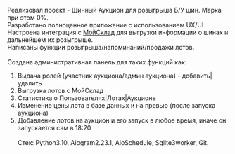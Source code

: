 Реализовал проект - Шинный Аукцион для розыгрыша Б/У шин. Марка при этом 0%.<br>
Разработано полноценное приложение с использованием UX/UI<br>
Настроена интеграция с <a href="https://www.moysklad.ru/">МойСклад</a> для выгрузки информации о шинах и дальнейшем их розыгрыше.<br>
Написаны функции розыгрыша/напоминаний/продажи лотов.<br><br>
Создана административная панель для таких функций как:<br>
1) Выдача ролей (участник аукциона/админ аукциона) - добавить|удалить<br>
2) Выгрузка лотов с МойСклад<br>
3) Статистика о Пользователях|Лотах|Аукционе<br>
4) Изменение цены лота в базе данных и на превью (после запуска аукциона)<br>
5) Добавление лотов на аукцион и его запуск в любое время, иначе он запускается сам в 18:20
<br><br>Стек: Python3.10, Aiogram2.23.1, AioSchedule, Sqlite3worker, Git.
